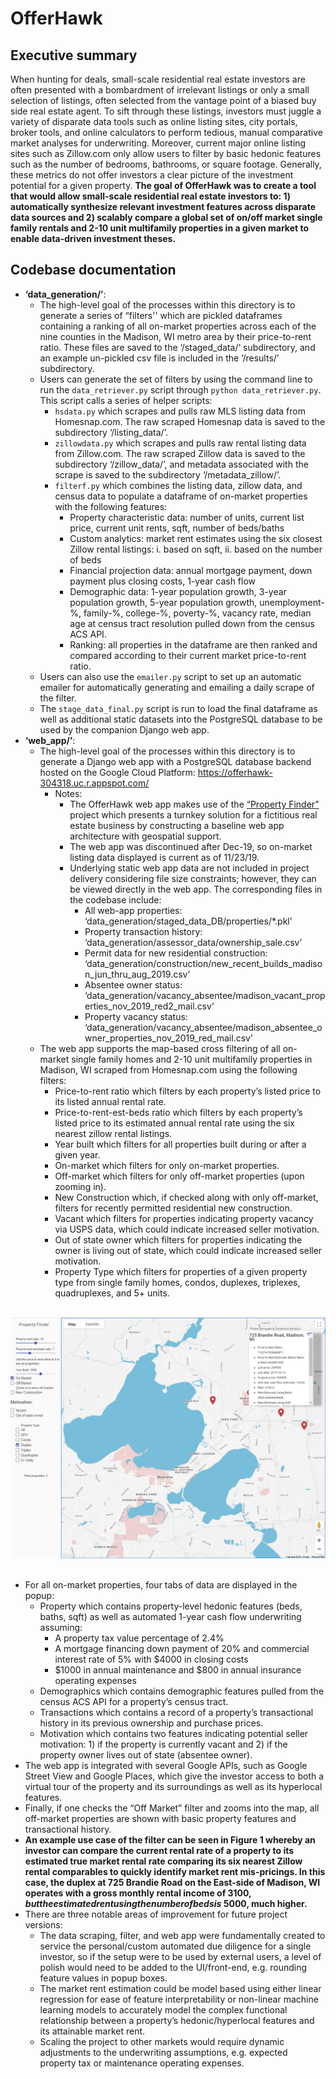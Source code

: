 # OfferHawk

Executive summary
--------

When hunting for deals, small-scale residential real estate investors are often presented with a bombardment of irrelevant listings or only a small selection of listings, often selected from the vantage point of a biased buy side real estate agent. To sift through these listings, investors must juggle a variety of disparate data tools such as online listing sites, city portals, broker tools, and online calculators to perform tedious, manual comparative market analyses for underwriting. Moreover, current major online listing sites such as Zillow.com only allow users to filter by basic hedonic features such as the number of bedrooms, bathrooms, or square footage. Generally, these metrics do not offer investors a clear picture of the investment potential for a given property. **The goal of OfferHawk was to create a tool that would allow small-scale residential real estate investors to: 1) automatically synthesize relevant investment features across disparate data sources and 2) scalably compare a global set of on/off market single family rentals and 2-10 unit multifamily properties in a given market to enable data-driven investment theses.**

Codebase documentation
--------

- **‘data_generation/’**:
  - The high-level goal of the processes within this directory is to generate a series of “filters'' which are pickled dataframes containing a ranking of all on-market properties across each of the nine counties in the Madison, WI metro area by their price-to-rent ratio. These files are saved to the ‘/staged_data/’ subdirectory, and an example un-pickled csv file is included in the ‘/results/’ subdirectory.
  - Users can generate the set of filters by using the command line to run the ```data_retriever.py``` script through ```python data_retriever.py```. This script calls a series of helper scripts:
    - ```hsdata.py``` which scrapes and pulls raw MLS listing data from Homesnap.com. The raw scraped Homesnap data is saved to the subdirectory ‘/listing_data/’.
    - ```zillowdata.py``` which scrapes and pulls raw rental listing data from Zillow.com. The raw scraped Zillow data is saved to the subdirectory ‘/zillow_data/’, and metadata associated with the scrape is saved to the subdirectory ‘/metadata_zillow/’.
    - ```filterf.py``` which combines the listing data, zillow data, and census data to populate a dataframe of on-market properties with the following features:
      - Property characteristic data: number of units, current list price, current unit rents, sqft, number of beds/baths
      - Custom analytics: market rent estimates using the six closest Zillow rental listings: i. based on sqft, ii. based on the number of beds
      - Financial projection data: annual mortgage payment, down payment plus closing costs, 1-year cash flow
      - Demographic data: 1-year population growth, 3-year population growth, 5-year population growth, unemployment-%, family-%, college-%, poverty-%, vacancy rate, median age at census tract resolution pulled down from the census ACS API. 
      - Ranking: all properties in the dataframe are then ranked and compared according to their current market price-to-rent ratio.
  - Users can also use the ```emailer.py``` script to set up an automatic emailer for automatically generating and emailing a daily scrape of the filter.
  - The ```stage_data_final.py``` script is run to load the final dataframe as well as additional static datasets into the PostgreSQL database to be used by the companion Django web app. 
- **‘web_app/’**:
  - The high-level goal of the processes within this directory is to generate a Django web app with a PostgreSQL database backend hosted on the Google Cloud Platform: https://offerhawk-304318.uc.r.appspot.com/ 
    - Notes:
      - The OfferHawk web app makes use of the [“Property Finder”](https://github.com/googlemaps/property-finder)  project which presents a turnkey solution for a fictitious real estate business by constructing a baseline web app architecture with geospatial support.
      - The web app was discontinued after Dec-19, so on-market listing data displayed is current as of 11/23/19.
      - Underlying static web app data are not included in project delivery considering file size constraints; however, they can be viewed directly in the web app. The corresponding files in the codebase include:
        - All web-app properties: ‘data_generation/staged_data_DB/properties/*.pkl’
        - Property transaction history: ‘data_generation/assessor_data/ownership_sale.csv’
        - Permit data for new residential construction: ‘data_generation/construction/new_recent_builds_madison_jun_thru_aug_2019.csv’
        - Absentee owner status: ‘data_generation/vacancy_absentee/madison_vacant_properties_nov_2019_red2_mail.csv’
        - Property vacancy status: ‘data_generation/vacancy_absentee/madison_absentee_owner_properties_nov_2019_red_mail.csv’
  - The web app supports the map-based cross filtering of all on-market single family homes and 2-10 unit multifamily properties in Madison, WI scraped from Homesnap.com using the following filters:
    - Price-to-rent ratio which filters by each property’s listed price to its listed annual rental rate.
    - Price-to-rent-est-beds ratio which filters by each property’s listed price to its estimated annual rental rate using the six nearest zillow rental listings.
    - Year built which filters for all properties built during or after a given year.
    - On-market which filters for only on-market properties.
    - Off-market which filters for only off-market properties (upon zooming in).
    - New Construction which, if checked along with only off-market, filters for recently permitted residential new construction.
    - Vacant which filters for properties indicating property vacancy via USPS data, which could indicate increased seller motivation.
    - Out of state owner which filters for properties indicating the owner is living out of state, which could indicate increased seller motivation.
    - Property Type which filters for properties of a given property type from single family homes, condos, duplexes, triplexes, quadruplexes, and 5+ units.

<p align="center"><br><img title="Figure 1" src="figure1.PNG"><br><br></p>

  - For all on-market properties, four tabs of data are displayed in the popup:
    - Property which contains property-level hedonic features (beds, baths, sqft) as well as automated 1-year cash flow underwriting assuming:
      - A property tax value percentage of 2.4%
      - A mortgage financing down payment of 20% and commercial interest rate of 5% with $4000 in closing costs
      - $1000 in annual maintenance and $800 in annual insurance operating expenses
    - Demographics which contains demographic features pulled from the census ACS API for a property’s census tract.
    - Transactions which contains a record of a property’s transactional history in its previous ownership and purchase prices.
    - Motivation which contains two features indicating potential seller motivation: 1) if the property is currently vacant and 2) if the property owner lives out of state (absentee owner).
  - The web app is integrated with several Google APIs, such as Google Street View and Google Places, which give the investor access to both a virtual tour of the property and its surroundings as well as its hyperlocal features. 
  - Finally, if one checks the “Off Market” filter and zooms into the map, all off-market properties are shown with basic property features and transactional history.
  - **An example use case of the filter can be seen in Figure 1 whereby an investor can compare the current rental rate of a property to its estimated true market rental rate comparing its six nearest Zillow rental comparables to quickly identify market rent mis-pricings. In this case, the duplex at 725 Brandie Road on the East-side of Madison, WI operates with a gross monthly rental income of $3100, but the estimated rent using the number of beds is ~$5000, much higher.**
- There are three notable areas of improvement for future project versions:
  - The data scraping, filter, and web app were fundamentally created to service the personal/custom automated due diligence for a single investor, so if the setup were to be used by external users, a level of polish would need to be added to the UI/front-end, e.g. rounding feature values in popup boxes.
  - The market rent estimation could be model based using either linear regression for ease of feature interpretability or non-linear machine learning models to accurately model the complex functional relationship between a property’s hedonic/hyperlocal features and its attainable market rent. 
  - Scaling the project to other markets would require dynamic adjustments to the underwriting assumptions, e.g. expected property tax or maintenance operating expenses.


